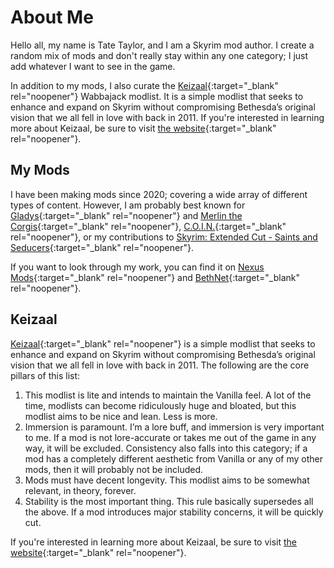 # About Me

Hello all, my name is Tate Taylor, and I am a Skyrim mod author. I create a random mix of mods and don't really stay within any one category; I just add whatever I want to see in the game.

In addition to my mods, I also curate the [Keizaal](https://www.nexusmods.com/skyrimspecialedition/mods/68997){:target="_blank" rel="noopener"} Wabbajack modlist. It is a simple modlist that seeks to enhance and expand on Skyrim without compromising Bethesda’s original vision that we all fell in love with back in 2011. If you're interested in learning more about Keizaal, be sure to visit [the website](https://keizaal.github.io/Keizaal/){:target="_blank" rel="noopener"}.

## My Mods

I have been making mods since 2020; covering a wide array of different types of content. However, I am probably best known for [Gladys](https://www.nexusmods.com/skyrimspecialedition/mods/50164){:target="_blank" rel="noopener"} and [Merlin the Corgis](https://www.nexusmods.com/skyrimspecialedition/mods/56433){:target="_blank" rel="noopener"}, [C.O.I.N.](https://www.nexusmods.com/skyrimspecialedition/mods/51439){:target="_blank" rel="noopener"}, or my contributions to [Skyrim: Extended Cut - Saints and Seducers](https://www.nexusmods.com/skyrimspecialedition/mods/72772){:target="_blank" rel="noopener"}.

If you want to look through my work, you can find it on [Nexus Mods](https://www.nexusmods.com/users/61720101){:target="_blank" rel="noopener"} and [BethNet](https://creations.bethesda.net/en/skyrim/all?author_displayname=TateTaylorOH){:target="_blank" rel="noopener"}.

## Keizaal

[Keizaal](https://www.nexusmods.com/skyrimspecialedition/mods/68997){:target="_blank" rel="noopener"} is a simple modlist that seeks to enhance and expand on Skyrim without compromising Bethesda’s original vision that we all fell in love with back in 2011. The following are the core pillars of this list:

1. This modlist is lite and intends to maintain the Vanilla feel. A lot of the time, modlists can become ridiculously huge and bloated, but this modlist aims to be nice and lean. Less is more.
2. Immersion is paramount. I’m a lore buff, and immersion is very important to me. If a mod is not lore-accurate or takes me out of the game in any way, it will be excluded. Consistency also falls into this category; if a mod has a completely different aesthetic from Vanilla or any of my other mods, then it will probably not be included.
3. Mods must have decent longevity. This modlist aims to be somewhat relevant, in theory, forever.
4. Stability is the most important thing. This rule basically supersedes all the above. If a mod introduces major stability concerns, it will be quickly cut.

If you're interested in learning more about Keizaal, be sure to visit [the website](https://keizaal.github.io/Keizaal/){:target="_blank" rel="noopener"}.
